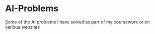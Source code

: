 # AI-Problems
Some of the AI problems I have solved as part of my coursework or on various websites
